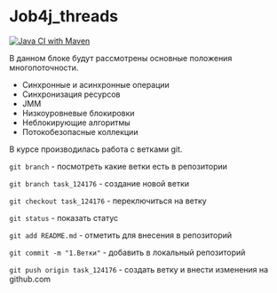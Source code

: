 # Job4j_threads
[![Java CI with Maven](https://github.com/svoh86/job4j_threads/actions/workflows/maven.yml/badge.svg)](https://github.com/svoh86/job4j_threads/actions/workflows/maven.yml)

В данном блоке будут рассмотрены основные положения многопоточности.
- Синхронные и асинхронные операции
- Синхронизация ресурсов
- JMM
- Низкоуровневые блокировки
- Неблокирующие алгоритмы
- Потокобезопасные коллекции

В курсе производилась работа с ветками git.

`git branch` - посмотреть какие ветки есть в репозитории

`git branch task_124176` - создание новой ветки

`git checkout task_124176` - переключиться на ветку

`git status` - показать статус

`git add README.md` - отметить для внесения в репозиторий

`git commit -m "1.Ветки"` - добавить в локальный репозиторий

`git push origin task_124176` - создать ветку и внести изменения на github.com


